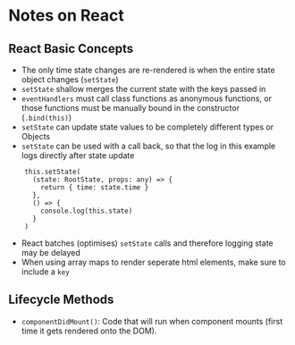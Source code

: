 # Notes on React

## React Basic Concepts

- The only time state changes are re-rendered is when the entire state object changes (`setState`)
- `setState` shallow merges the current state with the keys passed in
- `eventHandlers` must call class functions as anonymous functions, or those functions must be manually
  bound in the constructor (`.bind(this)`)
- `setState` can update state values to be completely different types or Objects
- `setState` can be used with a call back, so that the log in this example logs directly after state update

```
    this.setState(
      (state: RootState, props: any) => {
        return { time: state.time }
      },
      () => {
        console.log(this.state)
      }
    )
```

- React batches (optimises) `setState` calls and therefore logging state may be delayed
- When using array maps to render seperate html elements, make sure to include a `key`

## Lifecycle Methods

- `componentDidMount()`: Code that will run when component mounts (first time it gets rendered onto the DOM).
